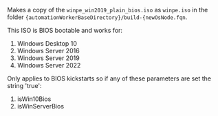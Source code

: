 Makes a copy of the `winpe_win2019_plain_bios.iso` as `winpe.iso` in the folder `{automationWorkerBaseDirectory}/build-{newOsNode.fqn`.

This ISO is BIOS bootable and works for:

1. Windows Desktop 10
2. Windows Server 2016
2. Windows Server 2019
3. Windows Server 2022

Only applies to BIOS kickstarts so if any of these parameters are set the string 'true':

1. isWin10Bios
2. isWinServerBios